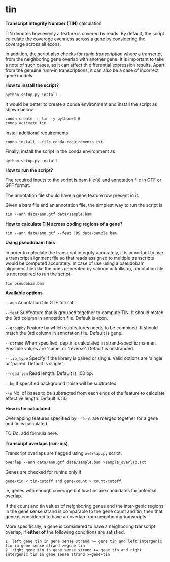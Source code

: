 # tin
**Transcript Integrity Number (TIN)** calculation

TIN denotes how evenly a feature is covered by reads. By default, the script calculate the coverage evenness across a 
gene by considering the coverage across all exons.

In addition, the script also checks for *runin transcription* where a transcript from the neighboring gene overlap with another gene.
It is important to take a note of such cases, as it can affect th differential expression results. Apart from the
 genuine runn-in transcriptions, it can also be a case of incorrect gene models.

**How to install the script?**
    
    python setup.py install

It would be better to create a conda environment and install the script as shown below
    
    conda create -n tin -y python=3.6
    conda activate tin

Install additional requirements
    
    conda install --file conda-requirements.txt 

Finally, install the script in the conda environment as
    
    python setup.py install

**How to run the script?**

The required inputs to the script is bam file(s) and annotation file in GTF or GFF format.
 
The annotation file should have a gene feature row present in it.

Given a bam file and an annotation file, the simplest way to run the script is

    tin --ann data/ann.gtf data/sample.bam 

**How to calculate TIN across coding regions of a gene?**
    
    tin --ann data/ann.gtf --feat CDS data/sample.bam 
 
 
**Using pseudobam files**

In order to calculate the transcript integrity accurately, it is important to use a transcript alignment file so that reads assigned to multiple 
transcripts would be computed accurately. In case of use using a pseudobam alignment file (like the ones generated by salmon or kallisto), annotation file
is not required to run the script.

	tin pseudobam.bam

**Available options**

`--ann` Annotation file GTF format.

`--feat` Subfeature that is grouped together to compute TIN. It should match the 3rd column in annotation file.
         Default is exon.
         
`--groupby` Feature by which subfeatures needs to be combined. It should match the 3rd column in annotation file.
            Default is gene.
         
`--strand` When specified, depth is calculated in strand-specific manner. Possible values are 'same' or 'reverse'. Default is unstranded.

`--lib_type` Specify if the library is paired or single. Valid options are 'single' or 'paired. Default is single.'

`--read_len` Read length. Default is 100 bp.

`--bg` If specified background noise will be subtracted
 
`--n` No. of bases to be subtracted from each ends of the feature to calculate effective length. Default is 50.
    
**How is tin calculated**

Overlapping features specified by `--feat` are merged together for a gene and tin is calculated 

TO Do: add formula  here.

**Transcript overlaps (run-ins)**

Transcript overlaps are flagged using `overlap.py` script.

	overlap --ann data/ann.gtf data/sample.bam >sample_overlap.txt

Genes are checked for runins only if 

    gene-tin < tin-cutoff and gene-count > count-cutoff
    
 ie, genes with enough coverage but low tins are candidates for potential overlap.
 
If the count and tin values of neighboring genes and the inter-genic regions in the gene sense strand is 
comparable to the gene count and tin, then that gene is considered to have an overlap from neighboring transcripts.


More specifically, a gene is considered to have a neighboring transcript overlap, if **either of** the following conditions are satisfied.

    
    1. left gene tin in gene sense strand >= gene tin and left intergenic tin in gene sense strand >=gene-tin
    2. right gene tin in gene sense strand >= gene tin and right intergenic tin in gene sense strand >=gene-tin

